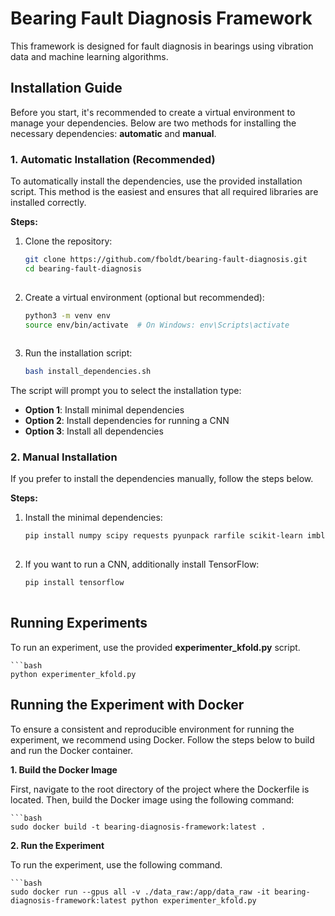 # Bearing Fault Diagnosis Framework

This framework is designed for fault diagnosis in bearings using vibration data and machine learning algorithms.

## Installation Guide

Before you start, it's recommended to create a virtual environment to manage your dependencies. Below are two methods for installing the necessary dependencies: **automatic** and **manual**.

### 1. Automatic Installation (Recommended)

To automatically install the dependencies, use the provided installation script. This method is the easiest and ensures that all required libraries are installed correctly.

**Steps:**

1. Clone the repository:

    ```bash
    git clone https://github.com/fboldt/bearing-fault-diagnosis.git
    cd bearing-fault-diagnosis
  

2. Create a virtual environment (optional but recommended):

    ```bash
    python3 -m venv env
    source env/bin/activate  # On Windows: env\Scripts\activate
  

3. Run the installation script:
   
    ```bash
    bash install_dependencies.sh
    

The script will prompt you to select the installation type:

* **Option 1**: Install minimal dependencies
* **Option 2**: Install dependencies for running a CNN
* **Option 3**: Install all dependencies

### 2. Manual Installation

If you prefer to install the dependencies manually, follow the steps below.

**Steps:**

1. Install the minimal dependencies:
   
    ```bash
    pip install numpy scipy requests pyunpack rarfile scikit-learn imblearn PyWavelets
  

2. If you want to run a CNN, additionally install TensorFlow:

    ```bash
    pip install tensorflow
  
 
## Running Experiments

To run an experiment, use the provided **experimenter_kfold.py** script.

    ```bash
    python experimenter_kfold.py

## Running the Experiment with Docker

To ensure a consistent and reproducible environment for running the experiment, we recommend using Docker. Follow the steps below to build and run the Docker container.

**1. Build the Docker Image**

First, navigate to the root directory of the project where the Dockerfile is located. Then, build the Docker image using the following command:

    ```bash
    sudo docker build -t bearing-diagnosis-framework:latest .

**2. Run the Experiment**

To run the experiment, use the following command. 

    ```bash
    sudo docker run --gpus all -v ./data_raw:/app/data_raw -it bearing-diagnosis-framework:latest python experimenter_kfold.py

